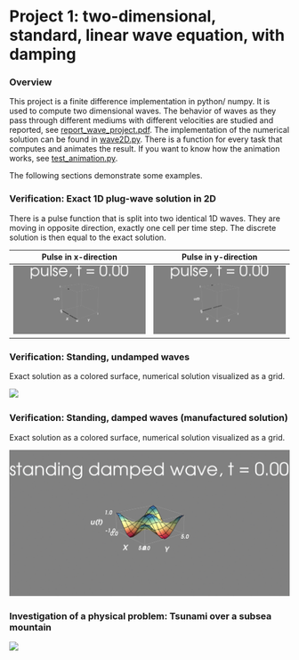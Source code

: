 # Project 1: two-dimensional, standard, linear wave equation, with damping

### Overview
This project is a finite difference implementation in python/ numpy. It is used to compute two dimensional waves.
The behavior of waves as they pass through different mediums with different velocities are studied and reported, see [report_wave_project.pdf](doc/report_wave_project.pdf).
The implementation of the numerical solution can be found in [wave2D.py](src/wave2D.py).
There is a function for every task that computes and animates the result.
If you want to know how the animation works, see [test_animation.py](src/test_animation.py).

The following sections demonstrate some examples.

### Verification: Exact 1D plug-wave solution in 2D
There is a pulse function that is split into two identical 1D waves. They are moving in opposite direction, exactly one cell per time step. The discrete solution is then equal to the exact solution.

Pulse in x-direction       |  Pulse in y-direction
:-------------------------:|:-------------------------:
![](data/pulse_x.gif)      |  ![](data/pulse_y.gif)


### Verification: Standing, undamped waves
Exact solution as a colored surface, numerical solution visualized as a grid.

![](data/standing_wave.gif)

### Verification: Standing, damped waves (manufactured solution)
Exact solution as a colored surface, numerical solution visualized as a grid.

![](data/standing_damped.gif)

### Investigation of a physical problem: Tsunami over a subsea mountain
![](data/tsunami.gif)
